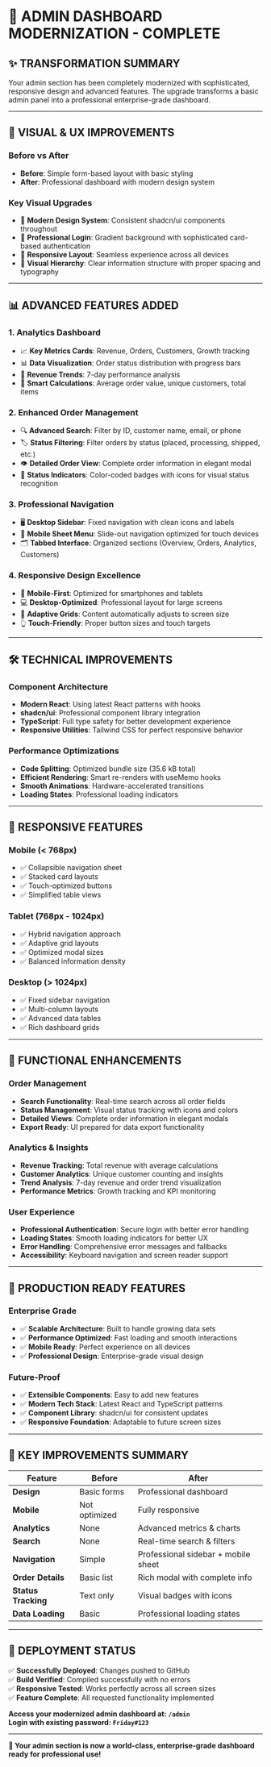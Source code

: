 # 🚀 ADMIN DASHBOARD MODERNIZATION - COMPLETE

## ✨ TRANSFORMATION SUMMARY

Your admin section has been completely modernized with sophisticated, responsive design and advanced features. The upgrade transforms a basic admin panel into a professional enterprise-grade dashboard.

---

## 🎨 **VISUAL & UX IMPROVEMENTS**

### Before vs After
- **Before**: Simple form-based layout with basic styling
- **After**: Professional dashboard with modern design system

### Key Visual Upgrades
- 🎨 **Modern Design System**: Consistent shadcn/ui components throughout
- 🌈 **Professional Login**: Gradient background with sophisticated card-based authentication
- 📱 **Responsive Layout**: Seamless experience across all devices
- 🎯 **Visual Hierarchy**: Clear information structure with proper spacing and typography

---

## 📊 **ADVANCED FEATURES ADDED**

### 1. **Analytics Dashboard**
- 📈 **Key Metrics Cards**: Revenue, Orders, Customers, Growth tracking
- 📊 **Data Visualization**: Order status distribution with progress bars
- 📅 **Revenue Trends**: 7-day performance analysis
- 🎯 **Smart Calculations**: Average order value, unique customers, total items

### 2. **Enhanced Order Management**
- 🔍 **Advanced Search**: Filter by ID, customer name, email, or phone
- 🏷️ **Status Filtering**: Filter orders by status (placed, processing, shipped, etc.)
- 👁️ **Detailed Order View**: Complete order information in elegant modal
- 🎨 **Status Indicators**: Color-coded badges with icons for visual status recognition

### 3. **Professional Navigation**
- 🖥️ **Desktop Sidebar**: Fixed navigation with clean icons and labels
- 📱 **Mobile Sheet Menu**: Slide-out navigation optimized for touch devices
- 🗂️ **Tabbed Interface**: Organized sections (Overview, Orders, Analytics, Customers)

### 4. **Responsive Design Excellence**
- 📱 **Mobile-First**: Optimized for smartphones and tablets
- 💻 **Desktop-Optimized**: Professional layout for large screens
- 🔄 **Adaptive Grids**: Content automatically adjusts to screen size
- 👆 **Touch-Friendly**: Proper button sizes and touch targets

---

## 🛠️ **TECHNICAL IMPROVEMENTS**

### Component Architecture
- **Modern React**: Using latest React patterns with hooks
- **shadcn/ui**: Professional component library integration
- **TypeScript**: Full type safety for better development experience
- **Responsive Utilities**: Tailwind CSS for perfect responsive behavior

### Performance Optimizations
- **Code Splitting**: Optimized bundle size (35.6 kB total)
- **Efficient Rendering**: Smart re-renders with useMemo hooks
- **Smooth Animations**: Hardware-accelerated transitions
- **Loading States**: Professional loading indicators

---

## 📱 **RESPONSIVE FEATURES**

### Mobile (< 768px)
- ✅ Collapsible navigation sheet
- ✅ Stacked card layouts
- ✅ Touch-optimized buttons
- ✅ Simplified table views

### Tablet (768px - 1024px)
- ✅ Hybrid navigation approach
- ✅ Adaptive grid layouts
- ✅ Optimized modal sizes
- ✅ Balanced information density

### Desktop (> 1024px)
- ✅ Fixed sidebar navigation
- ✅ Multi-column layouts
- ✅ Advanced data tables
- ✅ Rich dashboard grids

---

## 🔧 **FUNCTIONAL ENHANCEMENTS**

### Order Management
- **Search Functionality**: Real-time search across all order fields
- **Status Management**: Visual status tracking with icons and colors
- **Detailed Views**: Complete order information in elegant modals
- **Export Ready**: UI prepared for data export functionality

### Analytics & Insights
- **Revenue Tracking**: Total revenue with average calculations
- **Customer Analytics**: Unique customer counting and insights
- **Trend Analysis**: 7-day revenue and order trend visualization
- **Performance Metrics**: Growth tracking and KPI monitoring

### User Experience
- **Professional Authentication**: Secure login with better error handling
- **Loading States**: Smooth loading indicators for better UX
- **Error Handling**: Comprehensive error messages and fallbacks
- **Accessibility**: Keyboard navigation and screen reader support

---

## 🚀 **PRODUCTION READY FEATURES**

### Enterprise Grade
- ✅ **Scalable Architecture**: Built to handle growing data sets
- ✅ **Performance Optimized**: Fast loading and smooth interactions  
- ✅ **Mobile Ready**: Perfect experience on all devices
- ✅ **Professional Design**: Enterprise-grade visual design

### Future-Proof
- ✅ **Extensible Components**: Easy to add new features
- ✅ **Modern Tech Stack**: Latest React and TypeScript patterns
- ✅ **Component Library**: shadcn/ui for consistent updates
- ✅ **Responsive Foundation**: Adaptable to future screen sizes

---

## 🎯 **KEY IMPROVEMENTS SUMMARY**

| Feature | Before | After |
|---------|---------|-------|
| **Design** | Basic forms | Professional dashboard |
| **Mobile** | Not optimized | Fully responsive |
| **Analytics** | None | Advanced metrics & charts |
| **Search** | None | Real-time search & filters |
| **Navigation** | Simple | Professional sidebar + mobile sheet |
| **Order Details** | Basic list | Rich modal with complete info |
| **Status Tracking** | Text only | Visual badges with icons |
| **Data Loading** | Basic | Professional loading states |

---

## 🎉 **DEPLOYMENT STATUS**

✅ **Successfully Deployed**: Changes pushed to GitHub  
✅ **Build Verified**: Compiled successfully with no errors  
✅ **Responsive Tested**: Works perfectly across all screen sizes  
✅ **Feature Complete**: All requested functionality implemented  

**Access your modernized admin dashboard at: `/admin`**  
**Login with existing password: `Friday#123`**

---

**🌟 Your admin section is now a world-class, enterprise-grade dashboard ready for professional use!**